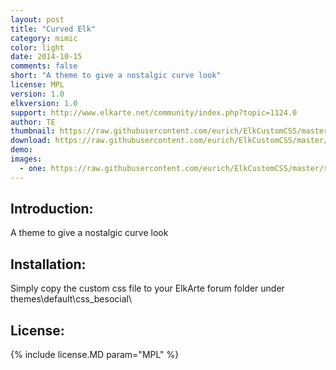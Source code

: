 ```yaml
---
layout: post
title: "Curved Elk"
category: mimic
color: light
date: 2014-10-15
comments: false
short: "A theme to give a nostalgic curve look"
license: MPL
version: 1.0
elkversion: 1.0
support: http://www.elkarte.net/community/index.php?topic=1124.0
author: TE
thumbnail: https://raw.githubusercontent.com/eurich/ElkCustomCSS/master/sample_pics/curved_elk_thumb.png
download: https://raw.githubusercontent.com/eurich/ElkCustomCSS/master/CurvedElk/custom_besocial.css
demo:
images:
  - one: https://raw.githubusercontent.com/eurich/ElkCustomCSS/master/sample_pics/curved_elk.png
---
```


## Introduction:
A theme to give a nostalgic curve look

## Installation:
Simply copy the custom css file to your ElkArte forum folder under themes\default\css\_besocial\

## License:
{% include license.MD param="MPL" %}
